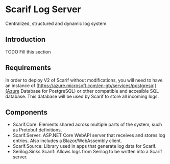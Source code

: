 # Scarif Log Server

Centralized, structured and dynamic log system.

## Introduction

TODO Fill this section

## Requirements

In order to deploy V2 of Scarif without modifications, you will need to have an instance of 
[https://azure.microsoft.com/en-gb/services/postgresql](Azure Database for PostgreSQL) or other compatible and accesible SQL database. This database will be used by Scarif to store all incoming logs.

## Components

* Scarif.Core: Elements shared across multiple parts of the system, such as Protobuf definitions.
* Scarif.Server: ASP.NET Core WebAPI server that receives and stores log entries. Also includes a Blazor/WebAssembly client.
* Scarif.Source: Library used in apps that generate log data for Scarif.
* Serilog.Sinks.Scarif: Allows logs from Serilog to be written into a Scarif server.
